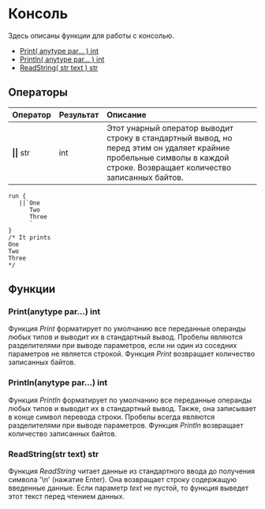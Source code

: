 

# Консоль

Здесь описаны функции для работы с консолью.

* [Print\( anytype par... \) int](console.md#printanytype-par-int)
* [Println\( anytype par... \) int](console.md#printlnanytype-par-int)
* [ReadString\( str text \) str](console.md#readstringstr-text-str)

## Операторы

| Оператор | Результат | Описание |
| :--- | :--- | :--- |
| **\|\|** str | int | Этот унарный оператор выводит строку в стандартный вывод, но перед этим он удаляет крайние пробельные символы в каждой строке. Возвращает количество записанных байтов. |

```text
run {
   ||`One
      Two
      Three
      `
}
/* It prints
One
Two
Three
*/
```

## Функции

### Print\(anytype par...\) int

Функция _Print_ форматирует по умолчанию все переданные операнды любых типов и выводит их в стандартный вывод. Пробелы являются разделителями при выводе параметров, если ни один из соседних параметров не является строкой. Функция _Print_ возвращает количество записанных байтов.

### Println\(anytype par...\) int

Функция _Println_ форматирует по умолчанию все переданные операнды любых типов и выводит их в стандартный вывод. Также, она записывает в конце символ перевода строки. Пробелы всегда являются разделителями при выводе параметров. Функция _Println_ возвращает количество записанных байтов.

### ReadString\(str text\) str

Функция _ReadString_ читает данные из стандартного ввода до получения символа '\n' \(нажатие Enter\). Она возвращает строку содержащую введенные данные. Если параметр _text_ не пустой, то функция выведет этот текст перед чтением данных.

